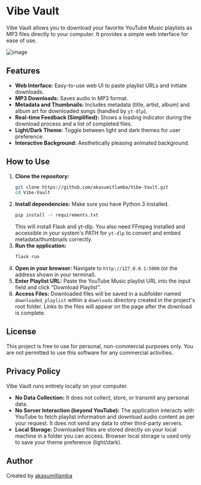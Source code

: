 # Vibe Vault

Vibe Vault allows you to download your favorite YouTube Music playlists as MP3 files directly to your computer. It provides a simple web interface for ease of use.

![image](https://github.com/user-attachments/assets/bcb1de00-f47f-46c5-9704-916d05a0030d)


## Features

*   **Web Interface:** Easy-to-use web UI to paste playlist URLs and initiate downloads.
*   **MP3 Downloads:** Saves audio in MP3 format.
*   **Metadata and Thumbnails:** Includes metadata (title, artist, album) and album art for downloaded songs (handled by `yt-dlp`).
*   **Real-time Feedback (Simplified):** Shows a loading indicator during the download process and a list of completed files.
*   **Light/Dark Theme:** Toggle between light and dark themes for user preference.
*   **Interactive Background:** Aesthetically pleasing animated background.

## How to Use

1.  **Clone the repository:**
    ```bash
    git clone https://github.com/akasumitlamba/Vibe-Vault.git
    cd Vibe-Vault
    ```
2.  **Install dependencies:**
    Make sure you have Python 3 installed.
    ```bash
    pip install -r requirements.txt
    ```
    This will install Flask and yt-dlp. You also need FFmpeg installed and accessible in your system's PATH for `yt-dlp` to convert and embed metadata/thumbnails correctly.
3.  **Run the application:**
    ```bash
    flask run
    ```
4.  **Open in your browser:**
    Navigate to `http://127.0.0.1:5000` (or the address shown in your terminal).
5.  **Enter Playlist URL:**
    Paste the YouTube Music playlist URL into the input field and click "Download Playlist".
6.  **Access Files:**
    Downloaded files will be saved in a subfolder named `downloaded_playlist` within a `downloads` directory created in the project's root folder. Links to the files will appear on the page after the download is complete.

## License

This project is free to use for personal, non-commercial purposes only. You are not permitted to use this software for any commercial activities.

## Privacy Policy

Vibe Vault runs entirely locally on your computer.
*   **No Data Collection:** It does not collect, store, or transmit any personal data.
*   **No Server Interaction (beyond YouTube):** The application interacts with YouTube to fetch playlist information and download audio content as per your request. It does not send any data to other third-party servers.
*   **Local Storage:** Downloaded files are stored directly on your local machine in a folder you can access. Browser local storage is used only to save your theme preference (light/dark).

## Author

Created by [akasumitlamba](https://github.com/akasumitlamba) 
